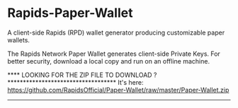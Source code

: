 # Rapids-Paper-Wallet



A client-side Rapids (RPD) wallet generator producing customizable paper wallets.

The Rapids Network Paper Wallet generates client-side Private Keys. For better security, download a local copy and run on an offline machine.


**** LOOKING FOR THE ZIP FILE TO DOWNLOAD ? ***********************************
It's here: https://github.com/RapidsOfficial/Paper-Wallet/raw/master/Paper-Wallet.zip
*******************************************************************************



